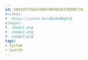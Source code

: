 ```yaml
---
id: 5043CETYU6A748679OPA02D27D99677A
#videos:
#- https://youtu.be/dQw4w9WgXcQ
#images:
#- image1.png
#- image2.png
#- image3.png
tags:
- System
- Search
---
```

